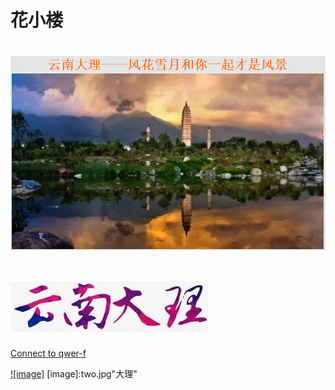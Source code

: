 # 花小楼

# ![This is picture](first.png)
# ![It is picture](two.jpg)

[Connect to qwer-f](https://qwert-f.github.io/tutorial.html)

[![image]](https://cn.bing.com)
[image]:two.jpg"大理"
